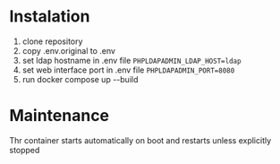 # Instalation
1. clone repository
2. copy .env.original to .env
3. set ldap hostname in .env file `PHPLDAPADMIN_LDAP_HOST=ldap`
4. set web interface port in .env file `PHPLDAPADMIN_PORT=8080`
5. run docker compose up --build

# Maintenance
Thr container starts automatically on boot and restarts unless explicitly stopped

